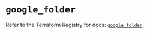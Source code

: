 # `google_folder`

Refer to the Terraform Registry for docs: [`google_folder`](https://registry.terraform.io/providers/hashicorp/google-beta/5.19.0/docs/resources/google_folder).

